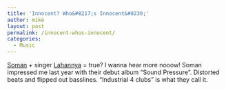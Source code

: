 ```yaml
---
title: 'Innocent? Who&#8217;s Innocent&#8230;'
author: mike
layout: post
permalink: /innocent-whos-innocent/
categories:
  - Music
---
```

<a target="_blank" href="http://www.soman.de">Soman</a> + singer <a target="_blank" href="http://www.lahannya.com/lahannya/">Lahannya</a> = true? I wanna hear more nooow! Soman impressed me last year with their debut album &#8220;Sound Pressure&#8221;. Distorted beats and flipped out basslines. &#8220;Industrial 4 clubs&#8221; is what they call it.